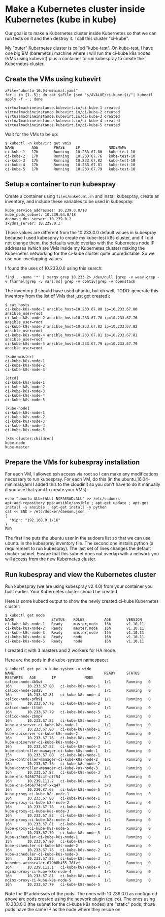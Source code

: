 # Make a Kubernetes cluster inside Kubernetes (kube in kube)

Our goal is to make a Kubernetes cluster inside Kubernetes so that we can run
tests on it and then destroy it.  I call this cluster "ci-kube".

My "outer" Kubernetes cluster is called "kube-test".  On kube-test, I have one
big BM (baremetal) machine where I will run the ci-kube k8s nodes (VMs using
kubevirt) plus a container to run kubespray to create the Kubernetes cluster.

## Create the VMs using kubevirt

```
aFile="ubuntu-16.04-minimal.yaml"
for i in {1..5}; do cat $aFile |sed "s/AVALUE/ci-kube-$i/"| kubectl apply -f - ; done

virtualmachineinstance.kubevirt.io/ci-kube-1 created
virtualmachineinstance.kubevirt.io/ci-kube-2 created
virtualmachineinstance.kubevirt.io/ci-kube-3 created
virtualmachineinstance.kubevirt.io/ci-kube-4 created
virtualmachineinstance.kubevirt.io/ci-kube-5 created
```

Wait for the VMs to be up:

```
$ kubectl -n kubevirt get vmis
NAME        AGE       PHASE     IP             NODENAME
ci-kube-1   17h       Running   10.233.67.80   kube-test-10
ci-kube-2   17h       Running   10.233.67.76   kube-test-10
ci-kube-3   17h       Running   10.233.67.82   kube-test-10
ci-kube-4   17h       Running   10.233.67.81   kube-test-10
ci-kube-5   17h       Running   10.233.67.79   kube-test-10
```

## Setup a container to run kubespray

Create a container using `files/makeCont.sh` and install kubespray, create an inventory,
and include these variables to be used in kubespray:

```
kube_service_addresses: 10.239.0.0/18
kube_pods_subnet: 10.239.64.0/18
dnsmasq_dns_server: 10.239.0.2
skydns_server: 10.239.0.3
```

Those values are different from the 10.233.0.0 default values in kubespray because
I used kubespray to create my kube-test k8s cluster, and if I did not change them, the
defaults would overlap with the Kubernetes node IP addresses (which are VMs inside my
Kubernetes cluster) making the Kubernetes networking for the ci-kube cluster quite
unpredictable.  So we use non-overlapping values.

I found the uses of 10.233.0.0 using this search:

```
find . -name '*' | xargs grep 10.233 2> /dev/null |grep -v weav|grep -v flannel|grep -v vars.md| grep -v contiv|grep -v openstack
```

The inventory (I should have used ubuntu, but oh well, TODO: generate this inventory from
the list of VMs that just got created):

```
$ cat hosts 
ci-kube-k8s-node-1 ansible_host=10.233.67.80 ip=10.233.67.80 ansible_user=root
ci-kube-k8s-node-2 ansible_host=10.233.67.76 ip=10.233.67.76 ansible_user=root
ci-kube-k8s-node-3 ansible_host=10.233.67.82 ip=10.233.67.82 ansible_user=root
ci-kube-k8s-node-4 ansible_host=10.233.67.81 ip=10.233.67.81 ansible_user=root
ci-kube-k8s-node-5 ansible_host=10.233.67.79 ip=10.233.67.79 ansible_user=root

[kube-master]
ci-kube-k8s-node-1
ci-kube-k8s-node-2
ci-kube-k8s-node-3

[etcd]
ci-kube-k8s-node-1
ci-kube-k8s-node-2
ci-kube-k8s-node-3
ci-kube-k8s-node-4
ci-kube-k8s-node-5

[kube-node]
ci-kube-k8s-node-1
ci-kube-k8s-node-2
ci-kube-k8s-node-3
ci-kube-k8s-node-4
ci-kube-k8s-node-5

[k8s-cluster:children]
kube-node
kube-master
```

## Prepare the VMs for kubespray installation

For each VM, I allowed ssh access via root so I can make any modifications necessary to
run kubespray.  For each VM, do this (in the ubuntu_16.04-minimal.yaml I added this to
the cloudinit so you don't have to do it manually if you use that yaml to create your
VMs):

```
echo "ubuntu ALL=(ALL) NOPASSWD:ALL" >> /etc/sudoers
apt-add-repository ppa:ansible/ansible ; apt-get update ; apt-get install -y ansible ; apt-get install -y python
cat << END > /etc/docker/daemon.json
{
  "bip": "192.168.0.1/16"
}
END
```

The first line puts the ubuntu user in the sudoers list so that we can use ubuntu in the
kubespray inventory file.  The second one installs python (a requirement to run kubespray).
The last set of lines changes the default docker subnet.  Ensure that
this subnet does not overlap with a network you will access from the new Kubernetes cluster.

## Run kubespray and view the Kubernetes cluster

Run kubespray (we are using kubespray v2.4.0) from your container you built earlier.  Your
Kubernetes cluster should be created.

Here is some kubectl output to show the newly created ci-kube Kubernetes cluster:

```
$ kubectl get node
NAME                 STATUS    ROLES         AGE       VERSION
ci-kube-k8s-node-1   Ready     master,node   16h       v1.10.11
ci-kube-k8s-node-2   Ready     master,node   16h       v1.10.11
ci-kube-k8s-node-3   Ready     master,node   16h       v1.10.11
ci-kube-k8s-node-4   Ready     node          16h       v1.10.11
ci-kube-k8s-node-5   Ready     node          16h       v1.10.11
```

I created it with 3 masters and 2 workers for HA mode.

Here are the pods in the kube-system namespace:

```
$ kubectl get po -n kube-system -o wide
NAME                                         READY     STATUS    RESTARTS   AGE       IP             NODE
calico-node-4b5wt                            1/1       Running   0          16h       10.233.67.80   ci-kube-k8s-node-1
calico-node-5pd2v                            1/1       Running   0          16h       10.233.67.81   ci-kube-k8s-node-4
calico-node-pfb9j                            1/1       Running   0          16h       10.233.67.76   ci-kube-k8s-node-2
calico-node-tttmh                            1/1       Running   0          16h       10.233.67.79   ci-kube-k8s-node-5
calico-node-zbmp7                            1/1       Running   0          16h       10.233.67.82   ci-kube-k8s-node-3
kube-apiserver-ci-kube-k8s-node-1            1/1       Running   0          16h       10.233.67.80   ci-kube-k8s-node-1
kube-apiserver-ci-kube-k8s-node-2            1/1       Running   0          16h       10.233.67.76   ci-kube-k8s-node-2
kube-apiserver-ci-kube-k8s-node-3            1/1       Running   0          16h       10.233.67.82   ci-kube-k8s-node-3
kube-controller-manager-ci-kube-k8s-node-1   1/1       Running   0          15h       10.233.67.80   ci-kube-k8s-node-1
kube-controller-manager-ci-kube-k8s-node-2   1/1       Running   0          16h       10.233.67.76   ci-kube-k8s-node-2
kube-controller-manager-ci-kube-k8s-node-3   1/1       Running   0          16h       10.233.67.82   ci-kube-k8s-node-3
kube-dns-5466774c4f-qtf54                    3/3       Running   0          16h       10.239.111.2   ci-kube-k8s-node-4
kube-dns-5466774c4f-xkq47                    3/3       Running   0          16h       10.239.87.65   ci-kube-k8s-node-5
kube-proxy-ci-kube-k8s-node-1                1/1       Running   0          16h       10.233.67.80   ci-kube-k8s-node-1
kube-proxy-ci-kube-k8s-node-2                1/1       Running   0          16h       10.233.67.76   ci-kube-k8s-node-2
kube-proxy-ci-kube-k8s-node-3                1/1       Running   0          16h       10.233.67.82   ci-kube-k8s-node-3
kube-proxy-ci-kube-k8s-node-4                1/1       Running   0          16h       10.233.67.81   ci-kube-k8s-node-4
kube-proxy-ci-kube-k8s-node-5                1/1       Running   0          16h       10.233.67.79   ci-kube-k8s-node-5
kube-scheduler-ci-kube-k8s-node-1            1/1       Running   0          15h       10.233.67.80   ci-kube-k8s-node-1
kube-scheduler-ci-kube-k8s-node-2            1/1       Running   0          16h       10.233.67.76   ci-kube-k8s-node-2
kube-scheduler-ci-kube-k8s-node-3            1/1       Running   0          16h       10.233.67.82   ci-kube-k8s-node-3
kubedns-autoscaler-679b8b455-78fvf           1/1       Running   0          16h       10.239.111.1   ci-kube-k8s-node-4
nginx-proxy-ci-kube-k8s-node-4               1/1       Running   0          16h       10.233.67.81   ci-kube-k8s-node-4
nginx-proxy-ci-kube-k8s-node-5               1/1       Running   0          16h       10.233.67.79   ci-kube-k8s-node-5
```

Note the IP addresses of the pods.  The ones with 10.239.0.0 as configured above are pods created
using the network plugin (calico).  The ones using 10.233.0.0 (the subnet for the ci-kube k8s nodes)
are "static" pods; those pods have the same IP as the node where they reside on.
